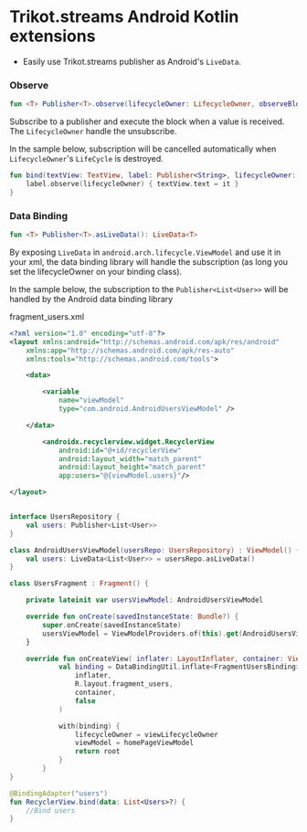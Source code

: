 # Trikot.streams Android Kotlin extensions

- Easily use Trikot.streams publisher as Android's `LiveData`.

### Observe
```kotlin
fun <T> Publisher<T>.observe(lifecycleOwner: LifecycleOwner, observeBlock: ObserveBlock<T>)
```
Subscribe to a publisher and execute the block when a value is received. The `LifecycleOwner` handle the unsubscribe.

In the sample below, subscription will be cancelled automatically when `LifecycleOwner`'s `LifeCycle` is destroyed.

```kotlin
fun bind(textView: TextView, label: Publisher<String>, lifecycleOwner: LifecycleOwner) {
    label.observe(lifecycleOwner) { textView.text = it }
}
```


### Data Binding
```kotlin
fun <T> Publisher<T>.asLiveData(): LiveData<T>
```

By exposing `LiveData` in `android.arch.lifecycle.ViewModel` and use it in your xml, the data binding library will handle the subscription (as long you set the lifecycleOwner on your binding class).

In the sample below, the subscription to the `Publisher<List<User>>` will be handled by the Android data binding library

fragment_users.xml
```xml
<?xml version="1.0" encoding="utf-8"?>
<layout xmlns:android="http://schemas.android.com/apk/res/android"
    xmlns:app="http://schemas.android.com/apk/res-auto"
    xmlns:tools="http://schemas.android.com/tools">

    <data>

        <variable
            name="viewModel"
            type="com.android.AndroidUsersViewModel" />

    </data>

        <androidx.recyclerview.widget.RecyclerView
            android:id="@+id/recyclerView"
            android:layout_width="match_parent"
            android:layout_height="match_parent"
            app:users="@{viewModel.users}"/>

</layout>

```


```kotlin

interface UsersRepository {
    val users: Publisher<List<User>>
}

class AndroidUsersViewModel(usersRepo: UsersRepository) : ViewModel() {
    val users: LiveData<List<User>> = usersRepo.asLiveData()
}

class UsersFragment : Fragment() {

    private lateinit var usersViewModel: AndroidUsersViewModel

    override fun onCreate(savedInstanceState: Bundle?) {
        super.onCreate(savedInstanceState)
        usersViewModel = ViewModelProviders.of(this).get(AndroidUsersViewModel::class.java)
    }

    override fun onCreateView( inflater: LayoutInflater, container: ViewGroup?, savedInstanceState: Bundle?): View? {
            val binding = DataBindingUtil.inflate<FragmentUsersBinding>(
                inflater,
                R.layout.fragment_users,
                container,
                false
            )

            with(binding) {
                lifecycleOwner = viewLifecycleOwner
                viewModel = homePageViewModel
                return root
            }
        }
}

@BindingAdapter("users")
fun RecyclerView.bind(data: List<Users>?) {
    //Bind users
}
```
